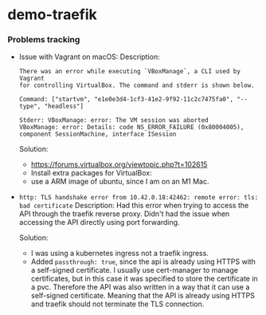 # demo-traefik

### Problems tracking

- Issue with Vagrant on macOS:
    Description: 
    ```
    There was an error while executing `VBoxManage`, a CLI used by Vagrant
    for controlling VirtualBox. The command and stderr is shown below.

    Command: ["startvm", "e1e0e3d4-1cf3-41e2-9f92-11c2c7475fa0", "--type", "headless"]

    Stderr: VBoxManage: error: The VM session was aborted
    VBoxManage: error: Details: code NS_ERROR_FAILURE (0x80004005), component SessionMachine, interface ISession
    ```

    Solution: 
    - https://forums.virtualbox.org/viewtopic.php?t=102615
    - Install extra packages for VirtualBox:
    - use a ARM image of ubuntu, since I am on an M1 Mac.

- `http: TLS handshake error from 10.42.0.18:42462: remote error: tls: bad certificate`
    Description: 
    Had this error when trying to access the API through the traefik reverse proxy.
    Didn't had the issue when accessing the API directly using port forwarding.

    Solution: 
    - I was using a kubernetes ingress not a traefik ingress.
    - Added `passthrough: true`, since the api is already using HTTPS with a self-signed certificate.
      I usually use cert-manager to manage certificates, but in this case it was specified to store the certificate in a pvc. Therefore the API was also written in a way that it can use a self-signed certificate. Meaning that the API is already using HTTPS and traefik should not terminate the TLS connection.

      